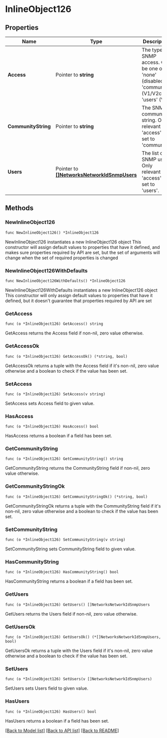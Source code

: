 # InlineObject126

## Properties

Name | Type | Description | Notes
------------ | ------------- | ------------- | -------------
**Access** | Pointer to **string** | The type of SNMP access. Can be one of &#39;none&#39; (disabled), &#39;community&#39; (V1/V2c), or &#39;users&#39; (V3). | [optional] 
**CommunityString** | Pointer to **string** | The SNMP community string. Only relevant if &#39;access&#39; is set to &#39;community&#39;. | [optional] 
**Users** | Pointer to [**[]NetworksNetworkIdSnmpUsers**](NetworksNetworkIdSnmpUsers.md) | The list of SNMP users. Only relevant if &#39;access&#39; is set to &#39;users&#39;. | [optional] 

## Methods

### NewInlineObject126

`func NewInlineObject126() *InlineObject126`

NewInlineObject126 instantiates a new InlineObject126 object
This constructor will assign default values to properties that have it defined,
and makes sure properties required by API are set, but the set of arguments
will change when the set of required properties is changed

### NewInlineObject126WithDefaults

`func NewInlineObject126WithDefaults() *InlineObject126`

NewInlineObject126WithDefaults instantiates a new InlineObject126 object
This constructor will only assign default values to properties that have it defined,
but it doesn't guarantee that properties required by API are set

### GetAccess

`func (o *InlineObject126) GetAccess() string`

GetAccess returns the Access field if non-nil, zero value otherwise.

### GetAccessOk

`func (o *InlineObject126) GetAccessOk() (*string, bool)`

GetAccessOk returns a tuple with the Access field if it's non-nil, zero value otherwise
and a boolean to check if the value has been set.

### SetAccess

`func (o *InlineObject126) SetAccess(v string)`

SetAccess sets Access field to given value.

### HasAccess

`func (o *InlineObject126) HasAccess() bool`

HasAccess returns a boolean if a field has been set.

### GetCommunityString

`func (o *InlineObject126) GetCommunityString() string`

GetCommunityString returns the CommunityString field if non-nil, zero value otherwise.

### GetCommunityStringOk

`func (o *InlineObject126) GetCommunityStringOk() (*string, bool)`

GetCommunityStringOk returns a tuple with the CommunityString field if it's non-nil, zero value otherwise
and a boolean to check if the value has been set.

### SetCommunityString

`func (o *InlineObject126) SetCommunityString(v string)`

SetCommunityString sets CommunityString field to given value.

### HasCommunityString

`func (o *InlineObject126) HasCommunityString() bool`

HasCommunityString returns a boolean if a field has been set.

### GetUsers

`func (o *InlineObject126) GetUsers() []NetworksNetworkIdSnmpUsers`

GetUsers returns the Users field if non-nil, zero value otherwise.

### GetUsersOk

`func (o *InlineObject126) GetUsersOk() (*[]NetworksNetworkIdSnmpUsers, bool)`

GetUsersOk returns a tuple with the Users field if it's non-nil, zero value otherwise
and a boolean to check if the value has been set.

### SetUsers

`func (o *InlineObject126) SetUsers(v []NetworksNetworkIdSnmpUsers)`

SetUsers sets Users field to given value.

### HasUsers

`func (o *InlineObject126) HasUsers() bool`

HasUsers returns a boolean if a field has been set.


[[Back to Model list]](../README.md#documentation-for-models) [[Back to API list]](../README.md#documentation-for-api-endpoints) [[Back to README]](../README.md)


